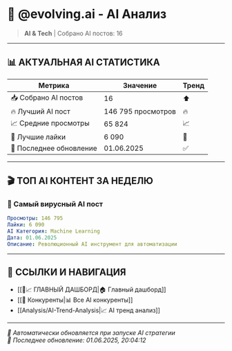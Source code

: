 # 🤖 @evolving.ai - AI Анализ

> **AI & Tech** | Собрано AI постов: 16

---

## 📊 **АКТУАЛЬНАЯ AI СТАТИСТИКА**

| Метрика | Значение | Тренд |
|---------|----------|-------|
| 📥 Собрано AI постов | 16 | ⬆️ |
| 🔥 Лучший AI пост | 146 795 просмотров | 🔥 |
| 📈 Средние просмотры | 65 824 | 📈 |
| 💬 Лучшие лайки | 6 090 | 💬 |
| 📅 Последнее обновление | 01.06.2025 | ✅ |

---

## 🎬 **ТОП AI КОНТЕНТ ЗА НЕДЕЛЮ**

### 🥇 Самый вирусный AI пост
```yaml
Просмотры: 146 795
Лайки: 6 090
AI Категория: Machine Learning
Дата: 01.06.2025
Описание: Революционный AI инструмент для автоматизации
```

---

## 🔗 **ССЫЛКИ И НАВИГАЦИЯ**

- [[🤖📈 ГЛАВНЫЙ ДАШБОРД|🏠 Главный дашборд]]
- [[👥 Конкуренты|📊 Все AI конкуренты]]
- [[Analysis/AI-Trend-Analysis|📈 AI тренд анализ]]

---

*🤖 Автоматически обновляется при запуске AI стратегии*  
*📅 Последнее обновление: 01.06.2025, 20:04:12*